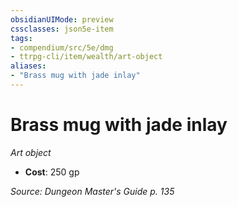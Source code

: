 ```yaml
---
obsidianUIMode: preview
cssclasses: json5e-item
tags:
- compendium/src/5e/dmg
- ttrpg-cli/item/wealth/art-object
aliases: 
- "Brass mug with jade inlay"
---
```

# Brass mug with jade inlay
*Art object*  

- **Cost**: 250 gp

*Source: Dungeon Master's Guide p. 135*